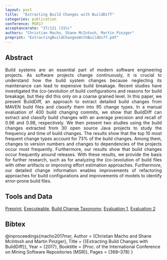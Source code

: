 ```yaml
---
layout: post
title:  "Extracting Build Changes with BuildDiff"
categories: publication
conference: MSR17
acceptancerate: "37/121 (31%)"
authors: "Christian Macho, Shane McIntosh, Martin Pinzger"
preprint: "ExtractingBuildChangesWithBuildDiff.pdf"
---
```

<h2>Abstract</h2>
<div style="text-align:justify">Build systems are an essential part of modern software engineering projects. As software projects change continuously, it is crucial to understand how the build system changes because neglecting its maintenance can lead to expensive build breakage. Recent studies have investigated the (co-)evolution of build configurations and reasons for build breakage, but they did this only on a coarse grained level. In this paper, we present BuildDiff, an approach to extract detailed build changes from MAVEN build files and classify them into 95 change types. In a manual evaluation of 400 build changing commits, we show that BuildDiff can extract and classify build changes with an average precision and recall of 0.96 and 0.98, respectively. We then present two studies using the build changes extracted from 30 open source Java projects to study the frequency and time of build changes. The results show that the top 10 most frequent change types account for 73% of the build changes. Among them, changes to version numbers and changes to dependencies of the projects occur most frequently. Furthermore, our results show that build changes occur frequently around releases. With these results, we provide the basis for further research, such as for analyzing the (co-)evolution of build files with other artifacts or improving effort estimation approaches. Furthermore, our detailed change information enables improvements of refactoring approaches for build configurations and improvements of models to identify error-prone build files.</div>
<h2>Tools and Data</h2>
<div>
<a href="{{ site.url }}/preprints/ExtractingBuildChangesWithBuildDiff.pdf" target="_blank">Preprint</a>, 
<a href="{{ site.url }}/preprints/differ-maven-differ-0.0.6.jar">Executeable</a>, 
<a href="{{ site.url }}/preprints/BuildChangeTaxonomy.pdf">Build Change Taxonomy</a>, 
<a href="{{ site.url }}/preprints/evaluationP1.xls">Evaluation 1</a>,
<a href="{{ site.url }}/preprints/evaluationP2.xls">Evaluation 2</a>
</div>
<h2>Bibtex</h2>
@inproceedings{macho2017msr,
  Author = {Christian Macho and Shane McIntosh and Martin Pinzger},
  Title = {{Extracting Build Changes with BuildDiff}},
  Year = {2017},
  Booktitle = {Proc. of the International Conference on Mining Software Repositories (MSR)},
  Pages = {368–378}
}
